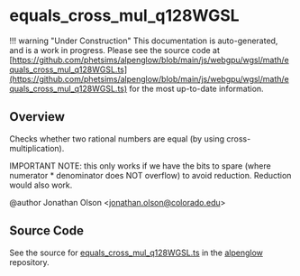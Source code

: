 # equals_cross_mul_q128WGSL

!!! warning "Under Construction"
    This documentation is auto-generated, and is a work in progress. Please see the source code at
    [https://github.com/phetsims/alpenglow/blob/main/js/webgpu/wgsl/math/equals_cross_mul_q128WGSL.ts](https://github.com/phetsims/alpenglow/blob/main/js/webgpu/wgsl/math/equals_cross_mul_q128WGSL.ts) for the most up-to-date information.

## Overview

Checks whether two rational numbers are equal (by using cross-multiplication).

IMPORTANT NOTE: this only works if we have the bits to spare (where numerator * denominator does NOT overflow)
to avoid reduction. Reduction would also work.

@author Jonathan Olson &lt;jonathan.olson@colorado.edu&gt;



## Source Code

See the source for [equals_cross_mul_q128WGSL.ts](https://github.com/phetsims/alpenglow/blob/main/js/webgpu/wgsl/math/equals_cross_mul_q128WGSL.ts) in the [alpenglow](https://github.com/phetsims/alpenglow) repository.
